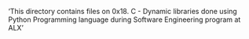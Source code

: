 ‘This directory contains files on 0x18. C - Dynamic libraries done using Python Programming language during Software Engineering program at ALX’
